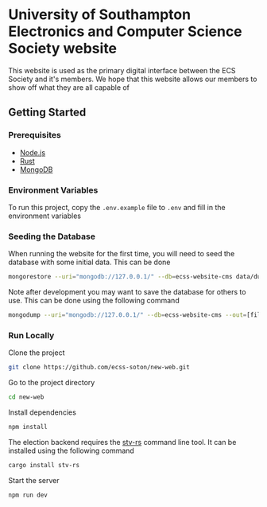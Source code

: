 # University of Southampton Electronics and Computer Science Society website

This website is used as the primary digital interface between the ECS Society and it's members. We hope that this
website allows our members to show off what they are all capable of

## Getting Started

### Prerequisites

- [Node.js](https://nodejs.org/en/download/)
- [Rust](https://www.rust-lang.org/tools/install)
- [MongoDB](https://www.mongodb.com/try/download/community)

### Environment Variables

To run this project, copy the `.env.example` file to `.env` and fill in the environment variables

### Seeding the Database

When running the website for the first time, you will need to seed the database with some initial data. This can be done

```bash
mongorestore --uri="mongodb://127.0.0.1/" --db=ecss-website-cms data/dump/ecss-website-cms
```

Note after development you may want to save the database for others to use. This can be done using the following command

```bash
mongodump --uri="mongodb://127.0.0.1/" --db=ecss-website-cms --out=[file path to ./data]
```

### Run Locally

Clone the project

```bash
git clone https://github.com/ecss-soton/new-web.git
```

Go to the project directory

```bash
cd new-web
```

Install dependencies

```bash
npm install
```

The election backend requires the [stv-rs](https://crates.io/crates/stv-rs) command line tool. It can be installed using
the following command

```bash
cargo install stv-rs
```

Start the server

```bash
npm run dev
```

